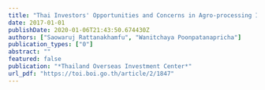 ```yaml
---
title: "Thai Investors' Opportunities and Concerns in Agro-processing Industry in the Philippines"
date: 2017-01-01
publishDate: 2020-01-06T21:43:50.674430Z
authors: ["Saowaruj Rattanakhamfu", "Wanitchaya Poonpatanapricha"]
publication_types: ["0"]
abstract: ""
featured: false
publication: "*Thailand Overseas Investment Center*"
url_pdf: "https://toi.boi.go.th/article/2/1847"
---
```


